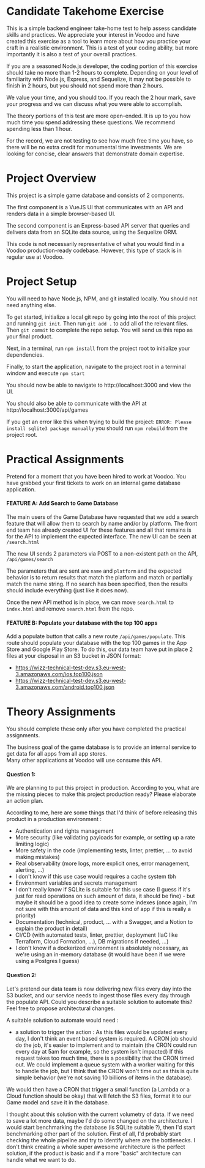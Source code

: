# Candidate Takehome Exercise
This is a simple backend engineer take-home test to help assess candidate skills and practices.  We appreciate your interest in Voodoo and have created this exercise as a tool to learn more about how you practice your craft in a realistic environment.  This is a test of your coding ability, but more importantly it is also a test of your overall practices.

If you are a seasoned Node.js developer, the coding portion of this exercise should take no more than 1-2 hours to complete.  Depending on your level of familiarity with Node.js, Express, and Sequelize, it may not be possible to finish in 2 hours, but you should not spend more than 2 hours.  

We value your time, and you should too.  If you reach the 2 hour mark, save your progress and we can discuss what you were able to accomplish. 

The theory portions of this test are more open-ended.  It is up to you how much time you spend addressing these questions.  We recommend spending less than 1 hour.  


For the record, we are not testing to see how much free time you have, so there will be no extra credit for monumental time investments.  We are looking for concise, clear answers that demonstrate domain expertise.

# Project Overview
This project is a simple game database and consists of 2 components.  

The first component is a VueJS UI that communicates with an API and renders data in a simple browser-based UI.

The second component is an Express-based API server that queries and delivers data from an SQLite data source, using the Sequelize ORM.

This code is not necessarily representative of what you would find in a Voodoo production-ready codebase.  However, this type of stack is in regular use at Voodoo.

# Project Setup
You will need to have Node.js, NPM, and git installed locally.  You should not need anything else.

To get started, initialize a local git repo by going into the root of this project and running `git init`.  Then run `git add .` to add all of the relevant files.  Then `git commit` to complete the repo setup.  You will send us this repo as your final product.
  
Next, in a terminal, run `npm install` from the project root to initialize your dependencies.

Finally, to start the application, navigate to the project root in a terminal window and execute `npm start`

You should now be able to navigate to http://localhost:3000 and view the UI.

You should also be able to communicate with the API at http://localhost:3000/api/games

If you get an error like this when trying to build the project: `ERROR: Please install sqlite3 package manually` you should run `npm rebuild` from the project root.

# Practical Assignments
Pretend for a moment that you have been hired to work at Voodoo.  You have grabbed your first tickets to work on an internal game database application. 

#### FEATURE A: Add Search to Game Database
The main users of the Game Database have requested that we add a search feature that will allow them to search by name and/or by platform.  The front end team has already created UI for these features and all that remains is for the API to implement the expected interface.  The new UI can be seen at `/search.html`

The new UI sends 2 parameters via POST to a non-existent path on the API, `/api/games/search`

The parameters that are sent are `name` and `platform` and the expected behavior is to return results that match the platform and match or partially match the name string.  If no search has been specified, then the results should include everything (just like it does now).

Once the new API method is in place, we can move `search.html` to `index.html` and remove `search.html` from the repo.

#### FEATURE B: Populate your database with the top 100 apps
Add a populate button that calls a new route `/api/games/populate`. This route should populate your database with the top 100 games in the App Store and Google Play Store.
To do this, our data team have put in place 2 files at your disposal in an S3 bucket in JSON format:

- https://wizz-technical-test-dev.s3.eu-west-3.amazonaws.com/ios.top100.json
- https://wizz-technical-test-dev.s3.eu-west-3.amazonaws.com/android.top100.json

# Theory Assignments
You should complete these only after you have completed the practical assignments.

The business goal of the game database is to provide an internal service to get data for all apps from all app stores.  
Many other applications at Voodoo will use consume this API.

#### Question 1:
We are planning to put this project in production. According to you, what are the missing pieces to make this project production ready? 
Please elaborate an action plan.

According to me, here are some things that I'd think of before releasing this product in a production environment :
- Authentication and rights management
- More security (like validating payloads for example, or setting up a rate limiting logic)
- More safety in the code (implementing tests, linter, prettier, ... to avoid making mistakes)
- Real observability (more logs, more explicit ones, error management, alerting, ...)
- I don't know if this use case would requires a cache system tbh
- Environment variables and secrets management
- I don't really know if SQLite is suitable for this use case (I guess if it's just for read operations on such amount of data, it should be fine) - but maybe it should be a good idea to create some indexes (once again, I'm not sure with this amount of data and this kind of app if this is really a priority)
- Documentation (technical, product, ... with a Swagger, and a Notion to explain the product in detail)
- CI/CD (with automated tests, linter, prettier, deployment (IaC like Terraform, Cloud Formation, ...), DB migrations if needed, ...)
- I don't know if a dockerized environment is absolutely necessary, as we're using an in-memory database (it would have been if we were using a Postgres I guess)

#### Question 2:
Let's pretend our data team is now delivering new files every day into the S3 bucket, and our service needs to ingest those files
every day through the populate API. Could you describe a suitable solution to automate this? Feel free to propose architectural changes.

A suitable solution to automate would need :
- a solution to trigger the action : As this files would be updated every day, I don't think an event based system is required. A CRON job should do the job, it's easier to implement and to maintain (the CRON could run every day at 5am for example, so the system isn't impacted)
If this request takes too much time, there is a possibility that the CRON timed out. We could implement a queue system with a worker waiting for this to handle the job, but I think that the CRON won't time out as this is quite simple behavior (we're not saving 10 billions of items in the database).

We would then have a CRON that trigger a small function (a Lambda or a Cloud function should be okay) that will fetch the S3 files, format it to our Game model and save it in the database.

I thought about this solution with the current volumetry of data. If we need to save a lot more data, maybe I'd do some changed on the architecture. I would start benchmarking the database (is SQLite suitable ?), then I'd start benchmarking other part of the solution.
First of all, I'd probably start checking the whole pipeline and try to identify where are the bottlenecks.
I don't think creating a whole super awesome architecture is the perfect solution, if the product is basic and if a more "basic" architecture can handle what we want to do.

